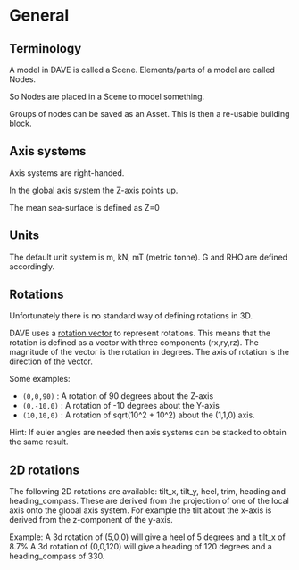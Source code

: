# General

## Terminology

A model in DAVE is called a Scene.
Elements/parts of a model are called Nodes.

So Nodes are placed in a Scene to model something.

Groups of nodes can be saved as an Asset. This is then a re-usable building block.


## Axis systems

Axis systems are right-handed.

In the global axis system the Z-axis points up.

The mean sea-surface is defined as Z=0

## Units

The default unit system is m, kN, mT (metric tonne).
G and RHO are defined accordingly.

## Rotations

Unfortunately there is no standard way of defining rotations in 3D.

DAVE uses a [rotation vector](https://en.wikipedia.org/wiki/Axis%E2%80%93angle_representation#Rotation_vector) to represent rotations.
This means that the rotation is defined as a vector with three components (rx,ry,rz). The magnitude of the vector is the rotation in degrees.
The axis of rotation is the direction of the vector.

Some examples:

- `(0,0,90)` : A rotation of 90 degrees about the Z-axis
- `(0,-10,0)` : A rotation of -10 degrees about the Y-axis
- `(10,10,0)` : A rotation of sqrt(10^2 + 10^2) about the (1,1,0) axis.

Hint: If euler angles are needed then axis systems can be stacked to obtain the same result.


## 2D rotations

The following 2D rotations are available: tilt_x, tilt_y, heel, trim, heading and heading_compass. These are derived from the
projection of one of the local axis onto the global axis system.
For example the tilt about the x-axis is derived from the z-component of the y-axis.

Example:
	A 3d rotation of (5,0,0) will give a heel of 5 degrees and a tilt_x of 8.7%
	A 3d rotation of (0,0,120) will give a heading of 120 degrees and a heading_compass of 330.

